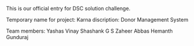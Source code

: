 This is our official entry for DSC solution challenge.

Temporary name for project: Karna
discription: Donor Management System

Team members: Yashas Vinay
              Shashank G S
              Zaheer Abbas
              Hemanth Gunduraj
